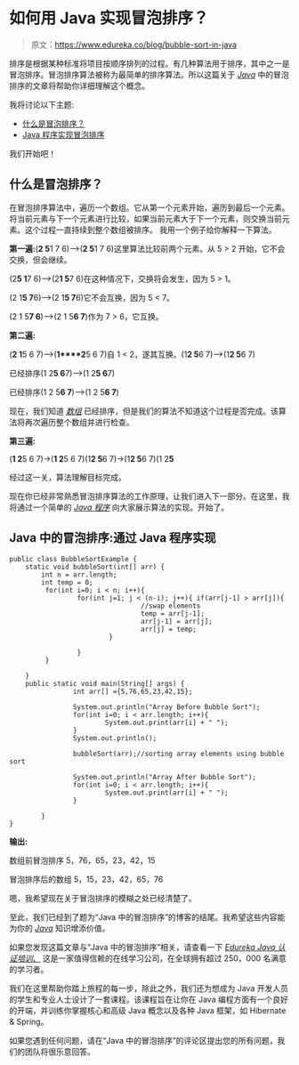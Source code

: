 # 如何用 Java 实现冒泡排序？

> 原文：<https://www.edureka.co/blog/bubble-sort-in-java>

排序是根据某种标准将项目按顺序排列的过程。有几种算法用于排序，其中之一是冒泡排序。冒泡排序算法被称为最简单的排序算法。所以这篇关于 *[Java](https://www.edureka.co/blog/what-is-java/)* 中的冒泡排序的文章将帮助你详细理解这个概念。

我将讨论以下主题:

*   [什么是冒泡排序？](#What_is_Bubble_sort?)
*   [Java 程序实现冒泡排序](#Implementation_through_a_Java_program)

我们开始吧！

## **什么是冒泡排序？**

在冒泡排序算法中，遍历一个数组。它从第一个元素开始，遍历到最后一个元素。将当前元素与下一个元素进行比较，如果当前元素大于下一个元素，则交换当前元素。这个过程一直持续到整个数组被排序。 我用一个例子给你解释一下算法。

**第一遍:**(**2 5**1 7 6)–>(**2 5**1 7 6)这里算法比较前两个元素。从 5 > 2 开始，它不会交换，但会继续。

(2**5 1**7 6)–>(2**1 5**7 6)在这种情况下，交换将会发生，因为 5 > 1。

(2 1**5 7**6)–>(2 1**5 7**6)它不会互换，因为 5 < 7。

(2 1 5**7 6**)–>(2 1 5**6 7**)作为 7 > 6，它互换。

**第二遍:**

(**2 1**5 6 7)–>(**1****2**5 6 7)自 1 < 2，遂其互换。(1**2 5**6 7)—>(1**2 5**6 7)

已经排序(1 2**5 6**7)–>(1 2**5 6**7)

已经排序(1 2 5**6 7**)–>(1 2 5**6 7**)

现在，我们知道 *[数组](https://www.edureka.co/blog/sort-arraylist-string-map-set-in-java/)* 已经排序，但是我们的算法不知道这个过程是否完成。该算法将再次遍历整个数组并进行检查。

**第三遍:**

(**1 2**5 6 7)->(**1 2**5 6 7)(1**2 5**6 7)->(1**2 5**6 7)(1 2**5**

经过这一关，算法理解目标完成。

现在你已经非常熟悉冒泡排序算法的工作原理，让我们进入下一部分。在这里，我将通过一个简单的 *[Java 程序](https://www.edureka.co/blog/java-programs/)* 向大家展示算法的实现。开始了。

## **Java 中的冒泡排序:通过 Java 程序实现**

```
public class BubbleSortExample {  
    static void bubbleSort(int[] arr) {  
        int n = arr.length;  
        int temp = 0;  
         for(int i=0; i < n; i++){  
                 for(int j=1; j < (n-i); j++){ if(arr[j-1] > arr[j]){  
                                 //swap elements  
                                 temp = arr[j-1];  
                                 arr[j-1] = arr[j];  
                                 arr[j] = temp;  
                         }  

                 }  
         }  

    }  
    public static void main(String[] args) {  
                int arr[] ={5,76,65,23,42,15};  

                System.out.println("Array Before Bubble Sort");  
                for(int i=0; i < arr.length; i++){  
                        System.out.print(arr[i] + " ");  
                }  
                System.out.println();  

                bubbleSort(arr);//sorting array elements using bubble sort  

                System.out.println("Array After Bubble Sort");  
                for(int i=0; i < arr.length; i++){  
                        System.out.print(arr[i] + " ");  
                }  

        }  
}
```

**输出:**

数组前冒泡排序 5，76，65，23，42，15

冒泡排序后的数组 5，15，23，42，65，76

嗯，我希望现在关于冒泡排序的模糊之处已经清楚了。

至此，我们已经到了题为“Java 中的冒泡排序”的博客的结尾。我希望这些内容能为你的 *[Java](https://www.edureka.co/blog/java-tutorial/)* 知识增添价值。

如果您发现这篇文章与“Java 中的冒泡排序”相关，请查看一下 [*Edureka Java 认证培训*、](https://www.edureka.co/java-j2ee-soa-training) 这是一家值得信赖的在线学习公司，在全球拥有超过 250，000 名满意的学习者。

我们在这里帮助你踏上旅程的每一步，除此之外，我们还为想成为 Java 开发人员的学生和专业人士设计了一套课程。该课程旨在让你在 Java 编程方面有一个良好的开端，并训练你掌握核心和高级 Java 概念以及各种 Java 框架，如 Hibernate & Spring。

如果您遇到任何问题，请在“Java 中的冒泡排序”的评论区提出您的所有问题，我们的团队将很乐意回答。